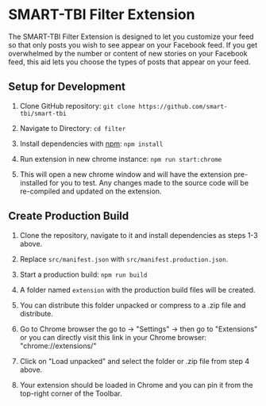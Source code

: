 # SMART-TBI Filter Extension

The SMART-TBI Filter Extension is designed to let you customize your feed so that only posts you wish to see appear on your Facebook feed. If you get overwhelmed by the number or content of new stories on your Facebook feed, this aid lets you choose the types of posts that appear on your feed.

## Setup for Development

1. Clone GitHub repository: `git clone https://github.com/smart-tbi/smart-tbi`

2. Navigate to Directory: `cd filter`

3. Install dependencies with [npm](https://www.npmjs.com/): `npm install`

4. Run extension in new chrome instance: `npm run start:chrome`

5. This will open a new chrome window and will have the extension pre-installed for you to test. Any changes made to the source code will be re-compiled and updated on the extension.

## Create Production Build
1. Clone the repository, navigate to it and install dependencies as steps 1-3 above.

2. Replace `src/manifest.json` with `src/manifest.production.json`.

3. Start a production build: `npm run build`

4. A folder named `extension` with the production build files will be created.

5. You can distribute this folder unpacked or compress to a .zip file and distribute.

6. Go to Chrome browser the go to -> "Settings" -> then go to "Extensions" or you can directly visit this link in your Chrome browser: "chrome://extensions/"

7. Click on "Load unpacked" and select the folder or .zip file from step 4 above.

8. Your extension should be loaded in Chrome and you can pin it from the top-right corner of the Toolbar. 

